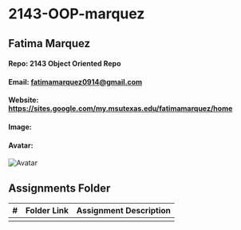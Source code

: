 # 2143-OOP-marquez
## Fatima Marquez
#### Repo: 2143 Object Oriented Repo
#### Email: fatimamarquez0914@gmail.com
#### Website: https://sites.google.com/my.msutexas.edu/fatimamarquez/home
#### Image: 

#### Avatar:
![Avatar](![IMG_E0275](https://user-images.githubusercontent.com/123118716/214376733-5ba8d23c-6938-42c9-a936-801ba96449c7.JPG))

##  Assignments Folder

|   #   | Folder Link | Assignment Description |
| :---: | ----------- | ---------------------- |
|       |             |                        |
